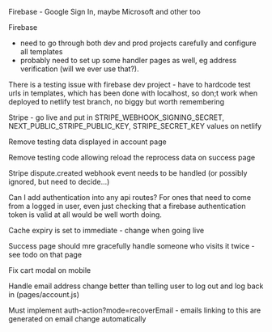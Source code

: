 Firebase - Google Sign In, maybe Microsoft and other too

Firebase

- need to go through both dev and prod projects carefully and configure all templates
- probably need to set up some handler pages as well, eg address verification (will we ever use that?).

There is a testing issue with firebase dev project - have to hardcode test urls in templates, which has been done with localhost, so don;t work when deployed to netlify test branch, no biggy but worth remembering

Stripe - go live and put in STRIPE_WEBHOOK_SIGNING_SECRET, NEXT_PUBLIC_STRIPE_PUBLIC_KEY, STRIPE_SECRET_KEY values on netlify

Remove testing data displayed in account page

Remove testing code allowing reload the reprocess data on success page

Stripe dispute.created webhook event needs to be handled (or possibly ignored, but need to decide...)

Can I add authentication into any api routes? For ones that need to come from a logged in user, even just checking that a firebase authentication token is valid at all would be well worth doing.

Cache expiry is set to immediate - change when going live

Success page should mre gracefully handle someone who visits it twice - see todo on that page

Fix cart modal on mobile

Handle email address change better than telling user to log out and log back in (pages/account.js)

Must implement auth-action?mode=recoverEmail - emails linking to this are generated on email change automatically
